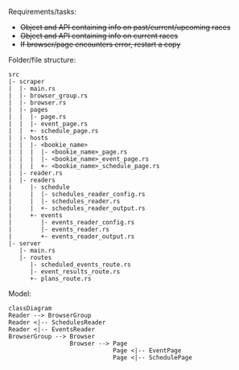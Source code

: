 Requirements/tasks:
  - ~~Object and API containing info on past/current/upcoming races~~
  - ~~Object and API containing info on current races~~
  - ~~If browser/page encounters error, restart a copy~~

Folder/file structure:
```
src
|- scraper
|  |- main.rs
|  |- browser_group.rs
|  |- browser.rs
|  |- pages
|  |  |- page.rs
|  |  |- event_page.rs
|  |  +- schedule_page.rs
|  |- hosts
|  |  |- <bookie_name>
|  |  |  |- <bookie_name>_page.rs
|  |  |  |- <bookie_name>_event_page.rs
|  |  |  +- <bookie_name>_schedule_page.rs
|  |- reader.rs
|  |- readers
|     |- schedule
|     |  |- schedules_reader_config.rs
|     |  |- schedules_reader.rs
|     |  +- schedules_reader_output.rs
|     +- events
|        |- events_reader_config.rs
|        |- events_reader.rs
|        +- events_reader_output.rs
|- server
   |- main.rs
   |- routes
      |- scheduled_events_route.rs
      |- event_results_route.rs
      +- plans_route.rs
```

Model:
```mermaid
classDiagram
Reader --> BrowserGroup
Reader <|-- SchedulesReader
Reader <|-- EventsReader
BrowserGroup --> Browser
                 Browser --> Page 
                             Page <|-- EventPage
                             Page <|-- SchedulePage
```
